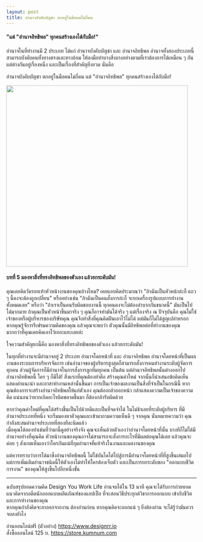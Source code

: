 ```yaml
---
layout: post
title: อำนาจบังคับบัญชา ตกอยู่ในมือคนไม่กี่คน
---
```

<h4>"แต่ "อำนาจอิทธิพล" ทุกคนสร้างเองได้กับมือ!"</h4>
<p>อำนาจในที่ทำงานมี 2 ประเภท ได้แก่ อำนาจบังคับบัญชา และ อำนาจอิทธิพล อำนาจทั้งสองประเภทนี้สามารถบังคับคนทั้งทางตรงและทางอ้อม ให้ลงมือทำบางสิ่งบางอย่างตามที่เราต้องการได้เหมือน ๆ กัน แต่ต่างกันอยู่เรื่องหนึ่ง และเป็นเรื่องที่สำคัญยิ่งยวด นั่นคือ</p>

<p>อำนาจบังคับบัญชา ตกอยู่ในมือคนไม่กี่คน แต่ "อำนาจอิทธิพล" ทุกคนสร้างเองได้กับมือ!</p>

<img src="https://i.imgur.com/3PJaZqX.jpg" width="480">

<h4>บทที่ 5 มองหาสิ่งที่ทรงอิทธิพลของตัวเอง แล้วยกระดับมัน!</h4>

<p>คุณเคยคิดวัดรอยเท้าหัวหน้างานของคุณบ้างไหม? เคยแอบคิดประมาณว่า "ถ้าฉันเป็นหัวหน้าล่ะก็ แถว ๆ นี้คงจะต้องถูกเปลี่ยน" หรืออย่างเช่น "ถ้าฉันเป็นคนสั่งการล่ะก็ จะยกเครื่องรูปแบบการทำงานทั้งหมดเลย" หรือว่า "ถ้าเราเป็นคนรับผิดชอบงานนี้ ทุกคนคงจะไม่ต้องลำบากกันขนาดนี้"
มันเป็นไปได้มากมาย ถ้าคุณเป็นหัวหน้าขึ้นมาจริง ๆ คุณก็อาจทำมันได้จริง ๆ แต่เรื่องจริง ณ ปัจจุบันคือ คุณไม่ใช่เจ้าของหรือผู้บริหารของบริษัทคุณ คุณจึงทำสิ่งที่คุณคิดฝันเอาไว้ไม่ได้
แต่มันก็ไม่ได้สูญเปล่าหรอก หากคุณรู้จัการรีเฟรมความคิดของคุณ แล้วคุณจะพบว่า ตัวคุณนั้นมีอิทธิพลต่อที่ทำงานของคุณ มากกว่าที่คุณเคยคิดเอาไว้เยอะแยะเลยล่ะ</p>

<p>ใจความสำคัญยกนี้คือ มองหาสิ่งที่ทรงอิทธิพลของตัวเอง แล้วยกระดับมัน!</p>

<p>ในทุกที่ทำงานจะมีอำนาจอยู่ 2 ประเภท อำนาจโดยหน้าที่ และ อำนาจอิทธิพล อำนาจโดยหน้าที่เป็นผลงานของระบบการบริหารจัดการ เช่นอำนาจของผู้บริหารสูงสุดก็สามารถสั่งการคนทำงานระดับผู้จัดการทุกคน ส่วนผู้จัดการก็มีอำนาจในการสั่งการลูกทีมทุกคน เป็นต้น แต่อำนาจอิทธิพลนั้นต่างออกไป
<br>
อำนาจอิทธิพลนี้ ใคร ๆ ก็มีได้! สิ่งแรกที่คุณต้องทำคือ สร้างคุณค่าใหม่ จากนั้นก็นำเสนอข้อคิดเห็น แสดงคำแนะนำ และอาสาทำงานเหล่านั้นขึ้นมา การเป็นเจ้าของผลงานเป็นสิ่งที่จำเป็นในกรณีนี้ หากคุณต้องการจะสร้างอำนาจอิทธิพลให้แก่ตัวเอง คุณต้องกล้าออกหน้า กล้าแสดงความเป็นเจ้าของความคิด แน่นอนว่าหากเกิดอะไรผิดพลาดขึ้นมา ก็ต้องกล้ารับผิดด้วย</p>

<p>หากว่าคุณค่าใหม่ที่คุณได้สร้างขึ้นเป็นไปด้วยดีและเป็นที่จดจำได้ ในไม่ช้าเลยที่ระดับผู้บริหาร ที่มีอำนาจประเภทที่หนึ่ง จะเริ่มมองหาตัวคุณและเข้ามาถามความเห็นดี ๆ จากคุณ นั่นหมายความว่า คุณกำลังสะสมอำนาจประเภทที่สองทีละนิดแล้ว
<br>
เมื่อคุณได้ลองทำเช่นที่ว่ามานี้ดูอย่างจริงจัง คุณจะเห็นด้วยตัวเองว่าอำนาจโดยหน้าที่นั้น บางทีก็ไม่ได้มีอำนาจอย่างที่คุณคิด หัวหน้างานของคุณอาจไม่สามารถจะสั่งการอะไรที่มีผลต่อคุณได้เลย แล้วคุณจะค่อย ๆ สังเกตเห็นเองว่าใครกันแน่ที่กุมอำนาจที่แท้จริงในงานและผลงานของคุณ</p>

<p>แต่ควรทราบว่าการได้มาซึ่งอำนาจอิทธิพลนี้ ไม่ใช่บันไดไต่ไปสู่การมีอำนาจโดยหน้าที่ที่สูงขึ้นเสมอไป แต่การเพิ่มเติมอำนาจชนิดนี้ให้ตัวเองไม่ทำให้ใครต้องเจ็บตัว และเป็นการยกระดับของ "ออกแบบชีวิตการงาน" ของคุณให้สูงขึ้นไปอีกหนึ่งขั้น</p>
<hr>
<p>ฉบับสรุปยอดความคิด Design You Work Life อ่านจบได้ใน 13 นาที คุณจะได้รับการถ่ายทอดแนวคิดจากอดีตนักออกแบบผลิตภัณฑ์ของแอปเปิ้ล ที่จะสอนวิธีประยุกต์วิชาการออกแบบ เข้ากับชีวิตและการทำงานของคุณ
<br>
หากคุณกำลังคิดจะลาออกจากงาน ต้องอ่านก่อน
หากคุณคิดจะออกแน่ ๆ ยิ่งต้องอ่าน จะได้รู้ว่ามันควรจบลงยังไง </p>

อ่านออนไลน์ฟรี (ตัวอย่าง) <a href="https://www.designrr.io" target="_blank">https://www.designrr.io</a><br>
สั่งซื้อออนไลน์ 125 บ. <a href="https://store.kumnum.com/checkout.html?product_id=HA17133492" target="_blank">https://store.kumnum.com</a>
